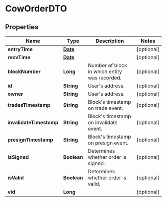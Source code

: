 

# CowOrderDTO

## Properties

Name | Type | Description | Notes
------------ | ------------- | ------------- | -------------
**entryTime** | [**Date**](Date.md) |  |  [optional]
**recvTime** | [**Date**](Date.md) |  |  [optional]
**blockNumber** | **Long** | Number of block in which entity was recorded. |  [optional]
**id** | **String** | User&#39;s address. |  [optional]
**owner** | **String** | User&#39;s address. |  [optional]
**tradesTimestamp** | **String** | Block&#39;s timestamp on trade event. |  [optional]
**invalidateTimestamp** | **String** | Block&#39;s timestamp on invalidate event. |  [optional]
**presignTimestamp** | **String** | Block&#39;s timestamp on presign event. |  [optional]
**isSigned** | **Boolean** | Determines whether order is signed. |  [optional]
**isValid** | **Boolean** | Determines whether order is valid. |  [optional]
**vid** | **Long** |  |  [optional]




